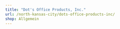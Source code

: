 ```yaml
---
title: "Dot's Office Products, Inc."
url: /north-kansas-city/dots-office-products-inc/
shop: Allgemein
---
```

